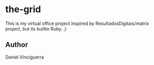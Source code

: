# the-grid

This is my virtual office project inspired by ResultadosDigitais/matrix project, but its builtin Ruby. ;)


## Author

Daniel Vinciguerra
